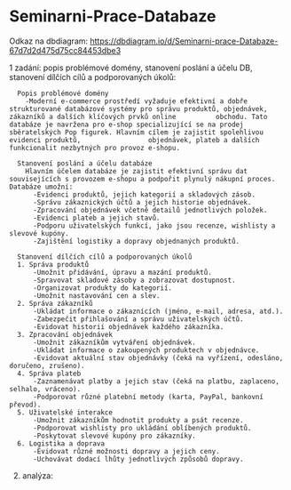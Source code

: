 # Seminarni-Prace-Databaze
Odkaz na dbdiagram: https://dbdiagram.io/d/Seminarni-prace-Databaze-67d7d2d475d75cc84453dbe3

  1 zadání:
    popis problémové domény, stanovení poslání a účelu DB, stanovení dílčích cílů a podporovaných úkolů:
  
      Popis problémové domény
        -Moderní e-commerce prostředí vyžaduje efektivní a dobře strukturované databázové systémy pro správu produktů, objednávek, zákazníků a dalších klíčových prvků online          obchodu. Tato databáze je navržena pro e-shop specializující se na prodej sběratelských Pop figurek. Hlavním cílem je zajistit spolehlivou evidenci produktů,                 objednávek, plateb a dalších funkcionalit nezbytných pro provoz e-shopu.
        
      Stanovení poslání a účelu databáze
        Hlavním účelem databáze je zajistit efektivní správu dat souvisejících s provozem e-shopu a podpořit plynulý nákupní proces. Databáze umožní:
          -Evidenci produktů, jejich kategorií a skladových zásob.
          -Správu zákaznických účtů a jejich historie objednávek.
          -Zpracování objednávek včetně detailů jednotlivých položek.
          -Evidenci plateb a jejich stavů.
          -Podporu uživatelských funkcí, jako jsou recenze, wishlisty a slevové kupóny.
          -Zajištění logistiky a dopravy objednaných produktů.
          
      Stanovení dílčích cílů a podporovaných úkolů
      1. Správa produktů
          -Umožnit přidávání, úpravu a mazání produktů. 
          -Spravovat skladové zásoby a zobrazovat dostupnost.
          -Organizovat produkty do kategorií.        
          -Umožnit nastavování cen a slev.
      2. Správa zákazníků
          -Ukládat informace o zákaznících (jméno, e-mail, adresa, atd.).
          -Zabezpečit přihlašování a správu uživatelských účtů.
          -Evidovat historii objednávek každého zákazníka.
      3. Zpracování objednávek
          -Umožnit zákazníkům vytváření objednávek.
          -Ukládat informace o zakoupených produktech v objednávce.
          -Evidovat aktuální stav objednávky (čeká na vyřízení, odesláno, doručeno, zrušeno).
      4. Správa plateb
          -Zaznamenávat platby a jejich stav (čeká na platbu, zaplaceno, selhalo, vráceno).
          -Podporovat různé platební metody (karta, PayPal, bankovní převod).
      5. Uživatelské interakce
          -Umožnit zákazníkům hodnotit produkty a psát recenze.
          -Podporovat wishlisty pro ukládání oblíbených produktů.
          -Poskytovat slevové kupóny pro zákazníky.
      6. Logistika a doprava
          -Evidovat různé možnosti dopravy a jejich ceny.
          -Uchovávat dodací lhůty jednotlivých způsobů dopravy.
2. analýza:
